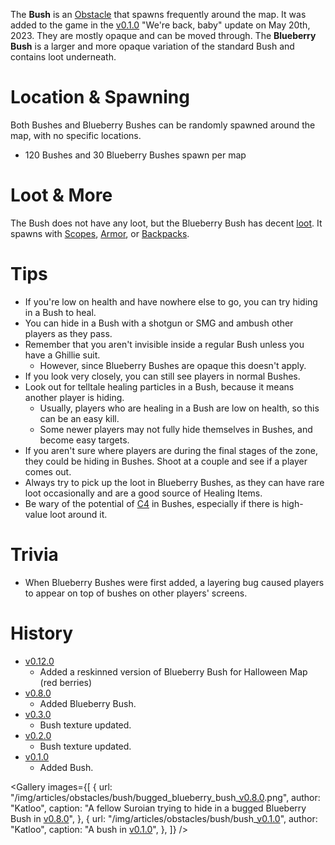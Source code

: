 The **Bush** is an [Obstacle](/obstacles) that spawns frequently around the map. It was added to the game in the [v0.1.0](https://github.com/HasangerGames/suroi/releases/tag/v0.1.0) "We're back, baby" update on May 20th, 2023. They are mostly opaque and can be moved through. The **Blueberry Bush** is a larger and more opaque variation of the standard Bush and contains loot underneath.

# Location & Spawning

Both Bushes and Blueberry Bushes can be randomly spawned around the map, with no specific locations.

- 120 Bushes and 30 Blueberry Bushes spawn per map

# Loot & More

The Bush does not have any loot, but the Blueberry Bush has decent [loot](/loot#blueberry_bush). It spawns with [Scopes](/loot#scopes), [Armor](equipment/armor), or [Backpacks](equipment/backpacks).

# Tips

- If you're low on health and have nowhere else to go, you can try hiding in a Bush to heal.
- You can hide in a Bush with a shotgun or SMG and ambush other players as they pass.
- Remember that you aren't invisible inside a regular Bush unless you have a Ghillie suit.
  - However, since Blueberry Bushes are opaque this doesn't apply.
- If you look very closely, you can still see players in normal Bushes.
- Look out for telltale healing particles in a Bush, because it means another player is hiding.
  - Usually, players who are healing in a Bush are low on health, so this can be an easy kill.
  - Some newer players may not fully hide themselves in Bushes, and become easy targets.
- If you aren't sure where players are during the final stages of the zone, they could be hiding in Bushes. Shoot at a couple and see if a player comes out.
- Always try to pick up the loot in Blueberry Bushes, as they can have rare loot occasionally and are a good source of Healing Items.
- Be wary of the potential of [C4](/weapons/throwables/c4) in Bushes, especially if there is high-value loot around it.

# Trivia

- When Blueberry Bushes were first added, a layering bug caused players to appear on top of bushes on other players' screens.

# History

- [v0.12.0](https://github.com/HasangerGames/suroi/releases/tag/v0.12.0)
  - Added a reskinned version of Blueberry Bush for Halloween Map (red berries)
- [v0.8.0](https://github.com/HasangerGames/suroi/releases/tag/v0.8.0)
  - Added Blueberry Bush.
- [v0.3.0](https://github.com/HasangerGames/suroi/releases/tag/v0.3.0)
  - Bush texture updated.
- [v0.2.0](https://github.com/HasangerGames/suroi/releases/tag/v0.2.0)
  - Bush texture updated.
- [v0.1.0](https://github.com/HasangerGames/suroi/releases/tag/v0.1.0)
  - Added Bush.

<Gallery
  images={[
    {
      url: "/img/articles/obstacles/bush/bugged_blueberry_bush_[v0.8.0](https://github.com/HasangerGames/suroi/releases/tag/v0.8.0).png",
      author: "Katloo",
      caption:
        "A fellow Suroian trying to hide in a bugged Blueberry Bush in [v0.8.0](https://github.com/HasangerGames/suroi/releases/tag/v0.8.0)",
    },
    {
      url: "/img/articles/obstacles/bush/bush_[v0.1.0](https://github.com/HasangerGames/suroi/releases/tag/v0.1.0)",
      author: "Katloo",
      caption: "A bush in [v0.1.0](https://github.com/HasangerGames/suroi/releases/tag/v0.1.0)",
    },
  ]}
/>
